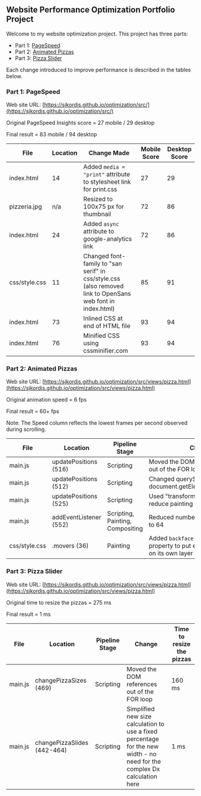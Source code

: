## Website Performance Optimization Portfolio Project

Welcome to my website optimization project. This project has three parts:

* Part 1: [PageSpeed](#pagespeed)
* Part 2: [Animated Pizzas](#pizzeria)
* Part 3: [Pizza Slider](#slider)

Each change introduced to improve performance is described in the tables below.

### <a name="pagespeed"></a>Part 1: PageSpeed

Web site URL:  [https://sjkordis.github.io/optimization/src/](https://sjkordis.github.io/optimization/src/)

Original PageSpeed Insights score = 27 mobile / 29 desktop

Final result = 83 mobile / 94 desktop

File | Location | Change Made | Mobile Score | Desktop Score |
---- | -------- | ----------- | ------------ | ------------- |
index.html | 14 | Added `media = "print"` attribute to stylesheet link for print.css | 27 | 29
pizzeria.jpg | n/a | Resized to 100x75 px for thumbnail | 72 | 86
index.html | 24 | Added `async` attribute to google-analytics link | 72 | 86
css/style.css | 11 | Changed font-family to "san serif" in css/style.css (also removed link to OpenSans web font in index.html) | 85 | 91
index.html | 73 | Inlined CSS at end of HTML file | 93 | 94
index.html | 76 | Minified CSS using cssminifier.com | 93 | 94

### <a name="pizzeria"></a>Part 2: Animated Pizzas

Web site URL:  [https://sjkordis.github.io/optimization/src/views/pizza.html](https://sjkordis.github.io/optimization/src/views/pizza.html)

Original animation speed = 6 fps

Final result = 60+ fps

Note: The Speed column reflects the lowest frames per second observed during scrolling.

File | Location | Pipeline Stage | Change | Speed
---- | -------- | -------------- | ------ | -----
main.js | updatePositions (516) | Scripting | Moved the DOM reference and math out of the FOR loop | 24 fps
main.js | updatePositions (512) | Scripting | Changed querySelectorAll call to document.getElementsByClassName | 24 fps
main.js | updatePositions (525) | Scripting | Used "transform" instead of "left" to reduce painting time | 36 fps
main.js | addEventListener (552) | Scripting, Painting, Compositing | Reduced number of pizzas from 200 to 64 | 52 fps
css/style.css | .movers (36) | Painting | Added `backface-visibility: hidden` property to put each animated pizza on its own layer | 60+ fps

### <a name="slider"></a>Part 3: Pizza Slider

Web site URL:  [https://sjkordis.github.io/optimization/src/views/pizza.html](https://sjkordis.github.io/optimization/src/views/pizza.html)

Original time to resize the pizzas = 275 ms

Final result = 1 ms

File | Location | Pipeline Stage | Change | Time to resize the pizzas
---- | -------- | -------------- | ------ | -------------------------
main.js | changePizzaSizes (469) | Scripting | Moved the DOM references out of the FOR loop | 160 ms
main.js | changePizzaSlides (442-464) | Scripting | Simplified new size calculation to use a fixed percentage for the new width - no need for the complex Dx calculation here | 1 ms
